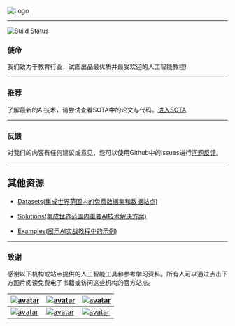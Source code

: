 ![Logo](http://www.tisv.cn/img/logo.png)

--------------------------------------------------------------------------------


[![Build Status](http://www.tisv.cn/img/badge.svg)](http://www.tisv.cn/) 


### 使命

我们致力于教育行业，试图出品最优质并最受欢迎的人工智能教程!

---


### 推荐

了解最新的AI技术，请尝试查看SOTA中的论文与代码。[进入SOTA](https://paperswithcode.com/sota)

---


### 反馈

对我们的内容有任何建议或意见，您可以使用Github中的issues进行[问题反馈](https://github.com/AITutorials/cooperation/issues)。

---


## 其他资源

* [Datasets(集成世界范围内的免费数据集和数据站点)](https://github.com/AITutorials/datasets)

* [Solutions(集成世界范围内重要AI技术解决方案)](https://github.com/AITutorials/solutions)

* [Examples(展示AI实战教程中的示例)](https://github.com/AITutorials/examples)

---


### 致谢

感谢以下机构或站点提供的人工智能工具和参考学习资料。所有人可以通过点击下方图片阅读免费电子书籍或访问这些机构的官方站点。


| [![avatar](http://ai.tisv.cn/img/book11.png)](https://livebook.manning.com/book/deep-learning-with-python/) | [![avatar](https://i.loli.net/2020/03/02/BamPRHhlubEe672.png)](https://www.deeplearningbook.org/contents/TOC.html) | [![avatar](http://ai.tisv.cn/img/book13.png)](http://neuralnetworksanddeeplearning.com/)|
| ---- | ---- | ---- |
| [![avatar](http://ai.tisv.cn/img/t1.png)](https://tensorflow.google.cn/) |  [![avatar](http://ai.tisv.cn/img/t2.png)](https://pytorch.org/) | [![avatar](http://ai.tisv.cn/img/t3.png)](https://keras.io/) |
